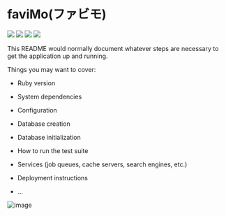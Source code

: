 # faviMo(ファビモ)
<img src="https://img.shields.io/badge/Rails-6.0.3.6-red"> <img src="https://img.shields.io/badge/ruby-2.6.4-red"> <img src="https://img.shields.io/badge/rbenv-1.1.2-red"> <img src="https://img.shields.io/badge/Node.js-14.16.1-green">

This README would normally document whatever steps are necessary to get the
application up and running.

Things you may want to cover:

* Ruby version

* System dependencies

* Configuration

* Database creation

* Database initialization

* How to run the test suite

* Services (job queues, cache servers, search engines, etc.)

* Deployment instructions

* ...

![image](https://user-images.githubusercontent.com/62625114/114276332-2482f700-9a61-11eb-9c90-0a9b6ea18c19.png)
